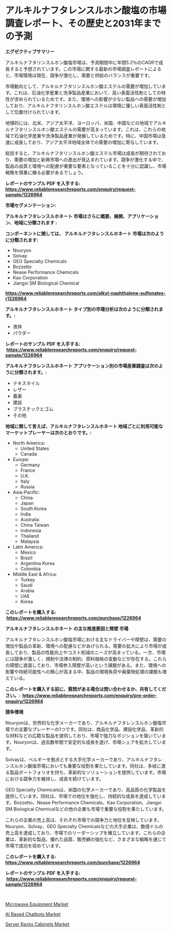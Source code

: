 <p><h1>アルキルナフタレンスルホン酸塩の市場調査レポート、その歴史と2031年までの予測</h1></p><p><strong>エグゼクティブサマリー</strong></p>
<p><p>アルキルナフタリンスルホン酸塩市場は、予測期間中に年間5.2％のCAGRで成長すると予想されています。この市場に関する最新の市場調査レポートによると、市場環境は現在、競争が激化し、需要と供給のバランスが重要です。</p><p>市場動向として、アルキルナフタリンスルホン酸エステルの需要が増加しています。これは、石油化学産業と洗浄製品産業において、高い表面活性剤としての特性が求められているためです。また、環境への影響が少ない製品への需要が増加しており、アルキルナフタリンスルホン酸エステルは環境に優しい表面活性剤として位置付けられています。</p><p>地理的には、北米、アジア太平洋、ヨーロッパ、米国、中国などの地域でアルキルナフタリンスルホン酸エステルの需要が高まっています。これは、これらの地域で石油化学産業や洗浄製品産業が発展しているためです。特に、中国市場は急速に成長しており、アジア太平洋地域全体での需要の増加に寄与しています。</p><p>総括すると、アルキルナフタリンスルホン酸エステル市場は成長が期待されており、需要の増加と新興市場への進出が見込まれています。競争が激化する中で、製品の品質と環境への配慮が重要な要素となっていることを十分に認識し、市場戦略を慎重に練る必要があるでしょう。</p></p>
<p><strong>レポートのサンプル PDF を入手する: <a href="https://www.reliableresearchreports.com/enquiry/request-sample/1226964">https://www.reliableresearchreports.com/enquiry/request-sample/1226964</a></strong></p>
<p><strong>市場セグメンテーション:</strong></p>
<p><strong> アルキルナフタレンスルホネート 市場はさらに概要、展開、アプリケーション、地域に分類されます :</strong></p>
<p><strong>コンポーネントに関しては、 アルキルナフタレンスルホネート 市場は次のように分類されます: &nbsp;</strong></p>
<p><ul><li>Nouryon</li><li>Solvay</li><li>GEO Specialty Chemicals</li><li>Bozzetto</li><li>Nease Performance Chemicals</li><li>Kao Corporation</li><li>Jiangxi SM Biological Chemical</li></ul></p>
<p><strong><a href="https://www.reliableresearchreports.com/alkyl-naphthalene-sulfonates-r1226964">https://www.reliableresearchreports.com/alkyl-naphthalene-sulfonates-r1226964</a></strong></p>
<p><strong> アルキルナフタレンスルホネート タイプ別の市場分析は次のように分類されます。:</strong></p>
<p><ul><li>液体</li><li>パウダー</li></ul></p>
<p><strong>レポートのサンプル PDF を入手する: &nbsp;<a href="https://www.reliableresearchreports.com/enquiry/request-sample/1226964">https://www.reliableresearchreports.com/enquiry/request-sample/1226964</a></strong></p>
<p><strong> アルキルナフタレンスルホネート アプリケーション別の市場産業調査は次のように分類されます。:</strong></p>
<p><ul><li>テキスタイル</li><li>レザー</li><li>農薬</li><li>建設</li><li>プラスチックとゴム</li><li>その他</li></ul></p>
<p><strong>地域に関して言えば、アルキルナフタレンスルホネート 地域ごとに利用可能なマーケットプレーヤーは次のとおりです。:</strong></p>
<p><ul>
    <li>
        North America:
        <ul>
            <li>United States</li>
            <li>Canada</li>
        </ul>
    </li>
    <li>
        Europe:
        <ul>
            <li>Germany</li>
            <li>France</li>
            <li>U.K.</li>
            <li>Italy</li>
            <li>Russia</li>
        </ul>
    </li>
    <li>
        Asia-Pacific:
        <ul>
            <li>China</li>
            <li>Japan</li>
            <li>South Korea</li>
            <li>India</li>
            <li>Australia</li>
            <li>China Taiwan</li>
            <li>Indonesia</li>
            <li>Thailand</li>
            <li>Malaysia</li>
        </ul>
    </li>
    <li>
        Latin America:
        <ul>
            <li>Mexico</li>
            <li>Brazil</li>
            <li>Argentina Korea</li>
            <li>Colombia</li>
        </ul>
    </li>
    <li>
        Middle East & Africa:
        <ul>
            <li>Turkey</li>
            <li>Saudi</li>
            <li>Arabia</li>
            <li>UAE</li>
            <li>Korea</li>
        </ul>
    </li>
    </ul></p>
<p><strong>このレポートを購入する: &nbsp;<a href="https://www.reliableresearchreports.com/purchase/1226964">https://www.reliableresearchreports.com/purchase/1226964</a></strong></p>
<p><strong>アルキルナフタレンスルホネート の主な推進要因と障壁 市場</strong></p>
<p><p>アルキルナフタレンスルホン酸塩市場における主なドライバーや障壁は、需要の増加や製品の革新、環境への配慮などがあげられる。需要の拡大により市場が成長しており、製品の性能向上やコスト削減のニーズが高まっている。一方、市場には競争が激しく、規制や法律の制約、原料価格の変動などが存在する。これらの障壁に直面しており、市場参入障壁が高いという課題がある。また、環境への影響や持続可能性への関心が高まる中、製品の環境負荷や廃棄物処理の課題も増えている。</p></p>
<p><strong>このレポートを購入する前に、質問がある場合は問い合わせるか、共有してください。:&nbsp; <a href="https://www.reliableresearchreports.com/enquiry/pre-order-enquiry/1226964">https://www.reliableresearchreports.com/enquiry/pre-order-enquiry/1226964</a></strong></p>
<p><strong>競争環境</strong></p>
<p><p>Nouryonは、世界的な化学メーカーであり、アルキルナフタレンスルホン酸塩市場での主要なプレーヤーの1つです。同社は、商品化学品、建設化学品、革新的な材料などの広範な製品を提供しており、市場で強力なポジションを築いています。Nouryonは、過去数年間で安定的な成長を遂げ、市場シェアを拡大しています。</p><p>Solvayは、ベルギーを拠点とする大手化学メーカーであり、アルキルナフタレンスルホン酸塩市場においても重要な役割を果たしています。同社は、多岐に渡る製品ポートフォリオを持ち、革新的なソリューションを提供しています。市場における競争力を維持し、成長を続けています。</p><p>GEO Specialty Chemicalsは、米国の化学メーカーであり、高品質の化学製品を提供しています。同社は、市場での地位を強化し、持続的な成長を達成しています。Bozzetto、Nease Performance Chemicals、Kao Corporation、Jiangxi SM Biological Chemicalなどの他の企業も市場で重要な役割を果たしています。</p><p>これらの企業の売上高は、それぞれ市場での競争力と地位を反映しています。Nouryon、Solvay、GEO Specialty Chemicalsなどの大手企業は、数億ドルの売上高を達成しており、市場でのリーダーシップを確立しています。これらの企業は、革新的な製品、優れた品質、販売網の強化など、さまざまな戦略を通じて市場で成功を収めています。</p></p>
<p><strong>このレポートを購入する: &nbsp; <a href="https://www.reliableresearchreports.com/purchase/1226964">https://www.reliableresearchreports.com/purchase/1226964</a></strong></p>
<p><strong>レポートのサンプル PDF を入手する: &nbsp;<a href="https://www.reliableresearchreports.com/enquiry/request-sample/1226964">https://www.reliableresearchreports.com/enquiry/request-sample/1226964</a></strong><strong></strong></p>
<p>&nbsp;</p>
<p><p><a href="https://metal-farmhouse-e95.notion.site/Microwave-Equipment-Market-Trends-and-Market-Analysis-forecasted-for-period-2024-2031-82f5ac773d9c406c9d654dd5c1819527">Microwave Equipment Market</a></p><p><a href="https://crocus-run-b5a.notion.site/AI-Based-Chatbots-Market-Size-Reveals-the-Best-Marketing-Channels-In-Global-Industry-caaca2c66e1049b0b9b6ffebbc167037">AI Based Chatbots Market</a></p><p><a href="https://gratis-rainforest-2ca.notion.site/Server-Racks-Cabinets-Market-Outlook-Industry-Overview-and-Forecast-2024-to-2031-f8eb904eabb94e3ea5c9221c2e3ade28">Server Racks Cabinets Market</a></p></p>